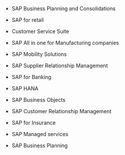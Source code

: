 + SAP Business Planning and Consolidations

+ SAP for retail

+ Customer Service Suite

+ SAP All in one for Manufacturing companies

+ SAP Mobility Solutions

+ SAP Supplier Relationship Management

+ SAP for Banking

+ SAP HANA

+ SAP Business Objects

+ SAP Customer Relationship Management

+ SAP for Insurance

+ SAP Managed services

+ SAP Business Planning

